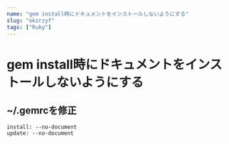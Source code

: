 ```yaml
---
name: "gem install時にドキュメントをインストールしないようにする"
slug: "okzrzyf"
tags: ["Ruby"]
---
```


# gem install時にドキュメントをインストールしないようにする

## ~/.gemrcを修正

```
install: --no-document
update: --no-document
```
